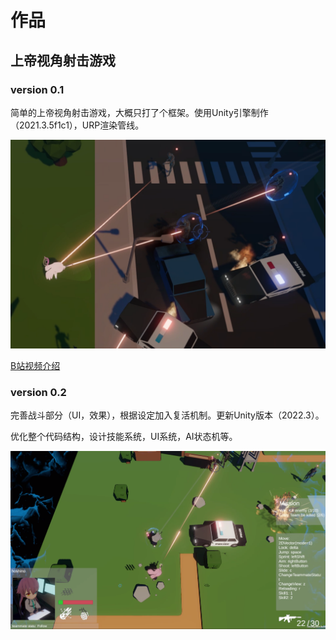 # 作品

## 上帝视角射击游戏

### version 0.1

简单的上帝视角射击游戏，大概只打了个框架。使用Unity引擎制作（2021.3.5f1c1），URP渲染管线。

<img  width="700" src="../img/p1.png" />

[B站视频介绍](https://www.bilibili.com/video/BV1Uh4y1N7sK/)

### version 0.2

完善战斗部分（UI，效果），根据设定加入复活机制。更新Unity版本（2022.3）。

优化整个代码结构，设计技能系统，UI系统，AI状态机等。

<img  width="700" src="../img/project1-2.png" />